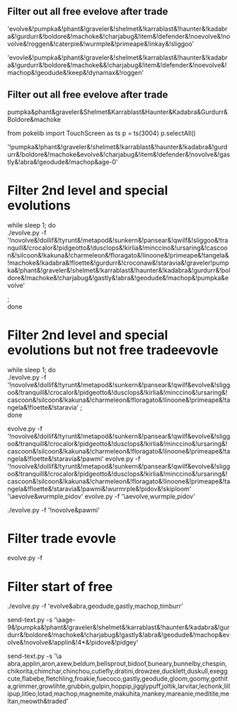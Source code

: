 

## Filter out all free evelove after trade
'evolve&!pumpka&!phant&!graveler&!shelmet&!karrablast&!haunter&!kadabra&!gurdurr&!boldore&!machoke&!charjabug&!item&!defender&!noevolve&!novolve&!roggen&!caterpie&!wurmple&!primeape&!inkay&!sliggoo'

'evovle&!pumpka&!phant&!graveler&!shelmet&!karrablast&!haunter&!kadabra&!gurdurr&!boldore&!machoke&&!charjabug&!item&!defender&!noevolve&!machop&!geodude&!keep&!dynamax&!roggen'

## Filter out all free evelove after trade
pumpka&phant&graveler&Shelmet&Karrablast&Haunter&Kadabra&Gurdurr&Boldore&machoke

from pokelib import TouchScreen as ts
p = ts(3004)
p.selectAll()


'!pumpka&!phant&!graveler&!shelmet&!karrablast&!haunter&!kadabra&!gurdurr&!boldore&!machoke&evolve&!charjabug&!item&!defender&!novolve&!gastly&!abra&!geodude&!machop&age-0'

# Filter 2nd level and special evolutions
while sleep 1; do \
./evolve.py -f '!novolve&!dollif&!tyrunt&!metapod&!sunkern&!pansear&!qwilf&!sliggoo&!tranquill&!crocalor&!pidgeotto&!dusclops&!kirlia&!minccino&!ursaring&!cascoon&!silcoon&!kakuna&!charmeleon&!floragato&!linoone&!primeape&!tangela&!machoke&!kadabra&!floette&!gurdurr&!croconaw&!staravia&!graveler!pumpka&!phant&!graveler&!shelmet&!karrablast&!haunter&!kadabra&!gurdurr&!boldore&!machoke&!charjabug&!gastly&!abra&!geodude&!machop&!pumpka&evolve'


;\
done

# Filter 2nd level and special evolutions but not free tradeevovle
while sleep 1; do \
 ./evolve.py -f '!novolve&!dollif&!tyrunt&!metapod&!sunkern&!pansear&!qwilf&evolve&!sliggoo&!tranquill&!crocalor&!pidgeotto&!dusclops&!kirlia&!minccino&!ursaring&!cascoon&!silcoon&!kakuna&!charmeleon&!floragato&!linoone&!primeape&!tangela&!floette&!staravia'    ;\
done

evolve.py -f '!novolve&!dollif&!tyrunt&!metapod&!sunkern&!pansear&!qwilf&evolve&!sliggoo&!tranquill&!crocalor&!pidgeotto&!dusclops&!kirlia&!minccino&!ursaring&!cascoon&!silcoon&!kakuna&!charmeleon&!floragato&!linoone&!primeape&!tangela&!floette&!staravia&!pawmi' 
evolve.py -f '!novolve&!dollif&!tyrunt&!metapod&!sunkern&!pansear&!qwilf&evolve&!sliggoo&!tranquill&!crocalor&!pidgeotto&!dusclops&!kirlia&!minccino&!ursaring&!cascoon&!silcoon&!kakuna&!charmeleon&!floragato&!linoone&!primeape&!tangela&!floette&!staravia&!pawmi&!wurmrple&!pidov&!skiploom' 
'\aevolve&wurmple,pidov'
evolve.py -f '\aevolve,wurmple,pidov' 

 ./evolve.py -f '!novolve&pawmi'

# Filter trade evovle

evolve.py -f 

# Filter start of free
 ./evolve.py -f 'evolve&abra,geodude,gastly,machop,timburr'

send-text.py -s '\aage-9&!pumpka&!phant&!graveler&!shelmet&!karrablast&!haunter&!kadabra&!gurdurr&!boldore&!machoke&!charjabug&!gastly&!abra&!geodude&!machop&evolve&!novolve&!applin&!4*&!pidove&!pidgey'


send-text.py -s '\a abra,applin,aron,axew,beldum,bellsprout,bidoof,buneary,bunnelby,chespin,chikorita,chimchar,chinchou,cutiefly,dratini,drowzee,ducklett,duskull,exeggcute,flabebe,fletchling,froakie,fuecoco,gastly,geodude,gloom,goomy,gothita,grimmer,growlihte,grubbin,gulpin,hoppip,jigglypuff,joltik,larvitar,lechonk,lillipup,litleo,lotad,machop,magnemite,makuhita,mankey,mareanie,meditite,meltan,meowth&traded'